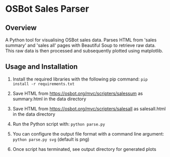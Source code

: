 
# OSBot Sales Parser



## Overview

A Python tool for visualising OSBot sales data. Parses HTML from 'sales summary' and 'sales all' pages with Beautiful Soup to retrieve raw data. This raw data is then processed and subsequently plotted using matplotlib.



## Usage and Installation


1. Install the required libraries with the following pip command: `pip install -r requirements.txt`

2. Save HTML from https://osbot.org/mvc/scripters/salessum as summary.html in the data directory

3. Save HTML from https://osbot.org/mvc/scripters/salesall as salesall.html in the data directory

4. Run the Python script with: `python parse.py`
5. You can configure the output file format with a command line argument: `python parse.py svg` (default is png)
6. Once script has terminated, see output directory for generated plots